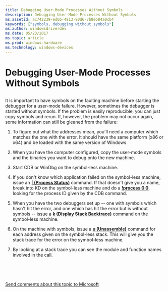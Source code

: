 ```yaml
---
title: Debugging User-Mode Processes Without Symbols
description: Debugging User-Mode Processes Without Symbols
ms.assetid: ac742239-ed6b-4813-80d6-7b8eb84a0cb4
keywords: ["symbols, debugging without symbols"]
ms.author: windowsdriverdev
ms.date: 05/23/2017
ms.topic: article
ms.prod: windows-hardware
ms.technology: windows-devices
---
```


# Debugging User-Mode Processes Without Symbols


## <span id="ddk_debugging_user_mode_processes_without_symbols_dbg"></span><span id="DDK_DEBUGGING_USER_MODE_PROCESSES_WITHOUT_SYMBOLS_DBG"></span>


It is important to have symbols on the faulting machine before starting the debugger for a user-mode failure. However, sometimes the debugger is started without symbols. If the problem is easily reproducible, you can just copy symbols and rerun. If, however, the problem may not occur again, some information can still be gleaned from the failure:

1.  To figure out what the addresses mean, you'll need a computer which matches the one with the error. It should have the same platform (x86 or x64) and be loaded with the same version of Windows.

2.  When you have the computer configured, copy the user-mode symbols and the binaries you want to debug onto the new machine.

3.  Start CDB or WinDbg on the symbol-less machine.

4.  If you don't know which application failed on the symbol-less machine, issue an [**| (Process Status)**](---process-status-.md) command. If that doesn't give you a name, break into KD on the symbol-less machine and do a [**!process 0 0**](-process.md), looking for the process ID given by the CDB command.

5.  When you have the two debuggers set up -- one with symbols which hasn't hit the error, and one which has hit the error but is without symbols -- issue a [**k (Display Stack Backtrace)**](k--kb--kc--kd--kp--kp--kv--display-stack-backtrace-.md) command on the symbol-less machine.

6.  On the machine with symbols, issue a [**u (Unassemble)**](u--unassemble-.md) command for each address given on the symbol-less stack. This will give you the stack trace for the error on the symbol-less machine.

7.  By looking at a stack trace you can see the module and function names involved in the call.

 

 

[Send comments about this topic to Microsoft](mailto:wsddocfb@microsoft.com?subject=Documentation%20feedback%20[debugger\debugger]:%20Debugging%20User-Mode%20Processes%20Without%20Symbols%20%20RELEASE:%20%285/15/2017%29&body=%0A%0APRIVACY%20STATEMENT%0A%0AWe%20use%20your%20feedback%20to%20improve%20the%20documentation.%20We%20don't%20use%20your%20email%20address%20for%20any%20other%20purpose,%20and%20we'll%20remove%20your%20email%20address%20from%20our%20system%20after%20the%20issue%20that%20you're%20reporting%20is%20fixed.%20While%20we're%20working%20to%20fix%20this%20issue,%20we%20might%20send%20you%20an%20email%20message%20to%20ask%20for%20more%20info.%20Later,%20we%20might%20also%20send%20you%20an%20email%20message%20to%20let%20you%20know%20that%20we've%20addressed%20your%20feedback.%0A%0AFor%20more%20info%20about%20Microsoft's%20privacy%20policy,%20see%20http://privacy.microsoft.com/default.aspx. "Send comments about this topic to Microsoft")




